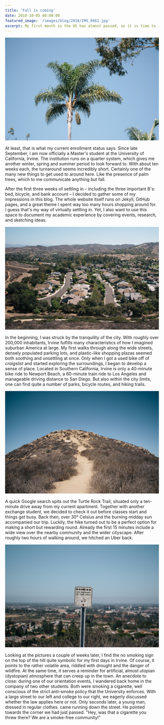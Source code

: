 ```yaml
---
title: 'Fall is coming'
date: 2018-10-05 00:00:00
featured_image: '/images/blog/2018/IMG_8662.jpg'
excerpt: My first month in the US has almost passed, so it is time to inaugurate this blog. I kick it off easy with some thoughts on living in Irvine and sunny pictures from a hiking trail.
---
```


![](/images/blog/2018/IMG_8662.jpg)

At least, that is what my current enrollment status says. Since late September, I am now officially a Master's student at the University of California, Irvine. The institution runs on a quarter system, which gives me another winter, spring and summer period to look forward to. With about ten weeks each, the turnaround seems incredibly short. Certainly one of the many new things to get used to around here. Like the presence of palm trees, which to me communicate anything but fall.

After the first three weeks of settling in – including the three important B's: bed, bicycle, and bank account – I decided to gather some of my impressions in this blog. The whole website itself runs on Jekyll, GitHub pages, and a great theme I spent way too many hours shopping around for. I guess that's my way of virtually settling in. Yet, I also want to use this space to document my academic experience by covering events, research, and sketching ideas.

![](/images/blog/2018/IMG_8645.jpg)

In the beginning, I was struck by the tranquility of the city. With roughly over 200,000 inhabitants, Irvine fulfills many characteristics of how I imagined suburban America at large. My first walks through along the wide streets, densely populated parking lots, and plastic-like shopping plazas seemed both soothing and unsettling at once. Only when I got a used bike off of _craigslist_ and started exploring the surroundings, I began to develop a sense of place. Located in Southern California, Irvine is only a 40-minute bike ride to Newport Beach, a 60-minute train ride to Los Angeles and manageable driving distance to San Diego. But also within the city limits, one can find quite a number of parks, bicycle routes, and hiking trails.

![](/images/blog/2018/IMG_8641.jpg)

A quick Google search spits out the Turtle Rock Trail, situated only a ten-minute drive away from my current apartment. Together with another exchange student, we decided to check it out before classes start and things get busy. Back then, over 30° Celsius and the burning midday sun accompanied our trip. Luckily, the hike turned out to be a perfect option for making a short but rewarding round. Already the first 15 minutes include a wide view over the nearby community and the wider cityscape. After roughly two hours of walking around, we hitched an Uber back. 

![](/images/blog/2018/IMG_8637.jpg)

Looking at the pictures a couple of weeks later, I find the no smoking sign on the top of the hill quite symbolic for my first days in Irvine. Of course, it points to the rather volatile area, riddled with drought and the danger of wildfire. At the same time, it serves a reminder for artificial, almost utopian (dystopian) atmosphere that can creep up in the town. An anecdote to close: during one of our orientation events, I wandered back home in the company of two other students. Both were smoking a cigarette, well conscious of the strict anti-smoke policy that the University enforces. With a large street to our left and college to our right, we eagerly discussed whether the law applies here or not. Only seconds later, a young man, dressed in regular clothes. came running down the street. He pointed towards the corner we had just passed. "Hey, was that a cigarette you threw there? We are a smoke-free community!"
